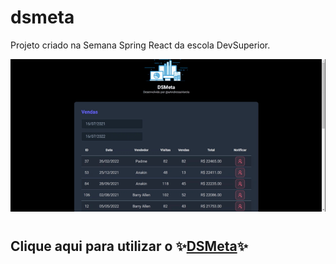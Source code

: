 # dsmeta

Projeto criado na Semana Spring React da escola DevSuperior.

<img width="850px" src="./readme/dsmeta-readme.gif"/>

#

## Clique aqui para utilizar o :sparkles:[DSMeta](https://dsmeta-andressa.netlify.app/):sparkles:
